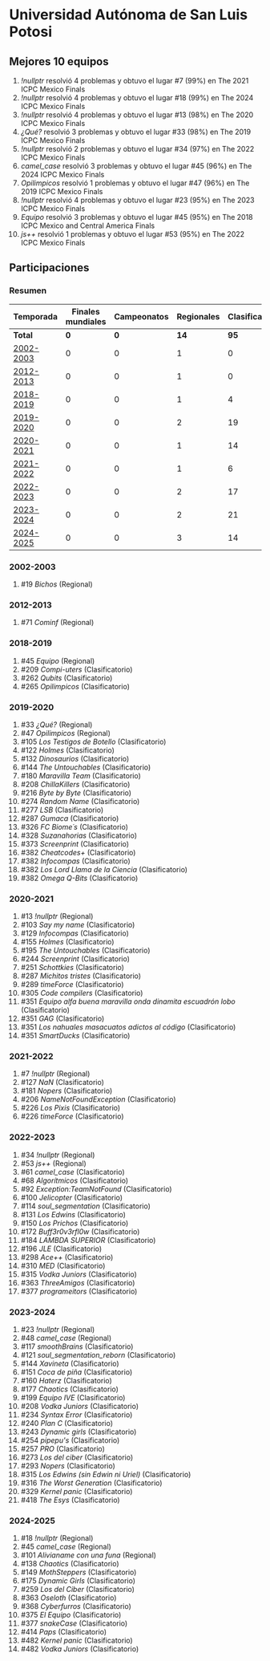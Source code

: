 # Universidad Autónoma de San Luis Potosi

## Mejores 10 equipos

1. _!nullptr_ resolvió 4 problemas y obtuvo el lugar #7 (99%) en The 2021 ICPC Mexico Finals
1. _!nullptr_ resolvió 4 problemas y obtuvo el lugar #18 (99%) en The 2024 ICPC Mexico Finals
1. _!nullptr_ resolvió 4 problemas y obtuvo el lugar #13 (98%) en The 2020 ICPC Mexico Finals
1. _¿Qué?_ resolvió 3 problemas y obtuvo el lugar #33 (98%) en The 2019 ICPC Mexico Finals
1. _!nullptr_ resolvió 2 problemas y obtuvo el lugar #34 (97%) en The 2022 ICPC Mexico Finals
1. _camel_case_ resolvió 3 problemas y obtuvo el lugar #45 (96%) en The 2024 ICPC Mexico Finals
1. _Opilimpicos_ resolvió 1 problemas y obtuvo el lugar #47 (96%) en The 2019 ICPC Mexico Finals
1. _!nullptr_ resolvió 4 problemas y obtuvo el lugar #23 (95%) en The 2023 ICPC Mexico Finals
1. _Equipo_ resolvió 3 problemas y obtuvo el lugar #45 (95%) en The 2018 ICPC Mexico and Central America Finals
1. _js++_ resolvió 1 problemas y obtuvo el lugar #53 (95%) en The 2022 ICPC Mexico Finals

## Participaciones

### Resumen

| Temporada | Finales mundiales | Campeonatos | Regionales | Clasificatorios | Equipos |
| --- | --- | --- | --- | --- | --- |
| **Total** | **0** | **0** | **14** | **95** | **97** |
| [2002-2003](#2002-2003) | 0 | 0 | 1 | 0 | 1 |
| [2012-2013](#2012-2013) | 0 | 0 | 1 | 0 | 1 |
| [2018-2019](#2018-2019) | 0 | 0 | 1 | 4 | 4 |
| [2019-2020](#2019-2020) | 0 | 0 | 2 | 19 | 19 |
| [2020-2021](#2020-2021) | 0 | 0 | 1 | 14 | 14 |
| [2021-2022](#2021-2022) | 0 | 0 | 1 | 6 | 6 |
| [2022-2023](#2022-2023) | 0 | 0 | 2 | 17 | 17 |
| [2023-2024](#2023-2024) | 0 | 0 | 2 | 21 | 21 |
| [2024-2025](#2024-2025) | 0 | 0 | 3 | 14 | 14 |

### 2002-2003

1. #19 _Bichos_ (Regional)

### 2012-2013

1. #71 _Cominf_ (Regional)

### 2018-2019

1. #45 _Equipo_ (Regional)
1. #209 _Compi-uters_ (Clasificatorio)
1. #262 _Qubits_ (Clasificatorio)
1. #265 _Opilimpicos_ (Clasificatorio)

### 2019-2020

1. #33 _¿Qué?_ (Regional)
1. #47 _Opilimpicos_ (Regional)
1. #105 _Los Testigos de Botello_ (Clasificatorio)
1. #122 _Holmes_ (Clasificatorio)
1. #132 _Dinosaurios_ (Clasificatorio)
1. #144 _The Untouchables_ (Clasificatorio)
1. #180 _Maravilla Team_ (Clasificatorio)
1. #208 _ChillaKillers_ (Clasificatorio)
1. #216 _Byte by Byte_ (Clasificatorio)
1. #274 _Random Name_ (Clasificatorio)
1. #277 _LSB_ (Clasificatorio)
1. #287 _Gumaca_ (Clasificatorio)
1. #326 _FC Biome´s_ (Clasificatorio)
1. #328 _Suzanahorias_ (Clasificatorio)
1. #373 _Screenprint_ (Clasificatorio)
1. #382 _Cheatcodes+_ (Clasificatorio)
1. #382 _Infocompas_ (Clasificatorio)
1. #382 _Los Lord Llama de la Ciencia_ (Clasificatorio)
1. #382 _Omega Q-Bits_ (Clasificatorio)

### 2020-2021

1. #13 _!nullptr_ (Regional)
1. #103 _Say my name_ (Clasificatorio)
1. #129 _Infocompas_ (Clasificatorio)
1. #155 _Holmes_ (Clasificatorio)
1. #195 _The Untouchables_ (Clasificatorio)
1. #244 _Screenprint_ (Clasificatorio)
1. #251 _Schottkies_ (Clasificatorio)
1. #287 _Michitos tristes_ (Clasificatorio)
1. #289 _timeForce_ (Clasificatorio)
1. #305 _Code compilers_ (Clasificatorio)
1. #351 _Equipo alfa buena maravilla onda dinamita escuadrón lobo_ (Clasificatorio)
1. #351 _GAG_ (Clasificatorio)
1. #351 _Los nahuales masacuatos adictos al código_ (Clasificatorio)
1. #351 _SmartDucks_ (Clasificatorio)

### 2021-2022

1. #7 _!nullptr_ (Regional)
1. #127 _NaN_ (Clasificatorio)
1. #181 _Nopers_ (Clasificatorio)
1. #206 _NameNotFoundException_ (Clasificatorio)
1. #226 _Los Pixis_ (Clasificatorio)
1. #226 _timeForce_ (Clasificatorio)

### 2022-2023

1. #34 _!nullptr_ (Regional)
1. #53 _js++_ (Regional)
1. #61 _camel_case_ (Clasificatorio)
1. #68 _Algorítmicos_ (Clasificatorio)
1. #92 _Exception:TeamNotFound_ (Clasificatorio)
1. #100 _Jelicopter_ (Clasificatorio)
1. #114 _soul_segmentation_ (Clasificatorio)
1. #131 _Los Edwins_ (Clasificatorio)
1. #150 _Los Prichos_ (Clasificatorio)
1. #172 _Buff3r0v3rfl0w_ (Clasificatorio)
1. #184 _LAMBDA SUPERIOR_ (Clasificatorio)
1. #196 _JLE_ (Clasificatorio)
1. #298 _Ace++_ (Clasificatorio)
1. #310 _MED_ (Clasificatorio)
1. #315 _Vodka Juniors_ (Clasificatorio)
1. #363 _ThreeAmigos_ (Clasificatorio)
1. #377 _programeitors_ (Clasificatorio)

### 2023-2024

1. #23 _!nullptr_ (Regional)
1. #48 _camel_case_ (Regional)
1. #117 _smoothBrains_ (Clasificatorio)
1. #121 _soul_segmentation_reborn_ (Clasificatorio)
1. #144 _Xavineta_ (Clasificatorio)
1. #151 _Coca de piña_ (Clasificatorio)
1. #160 _Haterz_ (Clasificatorio)
1. #177 _Chaotics_ (Clasificatorio)
1. #199 _Equipo IVE_ (Clasificatorio)
1. #208 _Vodka Juniors_ (Clasificatorio)
1. #234 _Syntax Error_ (Clasificatorio)
1. #240 _Plan C_ (Clasificatorio)
1. #243 _Dynamic girls_ (Clasificatorio)
1. #254 _pipepu's_ (Clasificatorio)
1. #257 _PRO_ (Clasificatorio)
1. #273 _Los del ciber_ (Clasificatorio)
1. #293 _Nopers_ (Clasificatorio)
1. #315 _Los Edwins (sin Edwin ni Uriel)_ (Clasificatorio)
1. #316 _The Worst Generation_ (Clasificatorio)
1. #329 _Kernel panic_ (Clasificatorio)
1. #418 _The Esys_ (Clasificatorio)

### 2024-2025

1. #18 _!nullptr_ (Regional)
1. #45 _camel_case_ (Regional)
1. #101 _Alivianame con una funa_ (Regional)
1. #138 _Chaotics_ (Clasificatorio)
1. #149 _MothSteppers_ (Clasificatorio)
1. #175 _Dynamic Girls_ (Clasificatorio)
1. #259 _Los del Ciber_ (Clasificatorio)
1. #363 _Oseloth_ (Clasificatorio)
1. #368 _Cyberfurros_ (Clasificatorio)
1. #375 _El Equipo_ (Clasificatorio)
1. #377 _snakeCase_ (Clasificatorio)
1. #414 _Paps_ (Clasificatorio)
1. #482 _Kernel panic_ (Clasificatorio)
1. #482 _Vodka Juniors_ (Clasificatorio)



